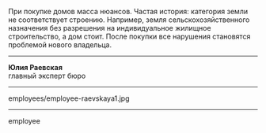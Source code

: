 При&nbsp;покупке домов масса нюансов. Частая история: категория земли не&nbsp;соответствует строению. Например, земля сельскохозяйственного назначения без&nbsp;разрешения на&nbsp;индивидуальное жилищное строительство, а&nbsp;дом стоит. После покупки все&nbsp;нарушения становятся проблемой нового владельца.

----

<b>Юлия Раевская</b><br />главный эксперт бюро

----

employees/employee-raevskaya1.jpg

----

employee